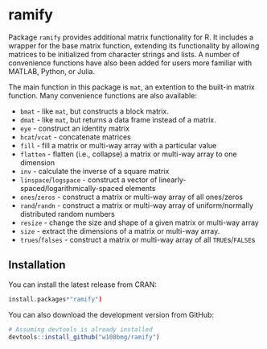 ramify
================================================================================

Package `ramify` provides additional matrix functionality for R. It includes a wrapper for the base matrix function, extending its functionality by allowing 
matrices to be initialized from character strings and lists. A number of 
convenience functions have also been added for users more familiar with MATLAB,
Python, or Julia.

The main function in this package is `mat`, an extention to the built-in matrix function. Many convenience functions are also available:

  * `bmat` - like `mat`, but constructs a block matrix.
  * `dmat` - like `mat`, but returns a data frame instead of a matrix.
  * `eye` - construct an identity matrix
  * `hcat`/`vcat` - concatenate matrices
  * `fill` - fill a matrix or multi-way array with a particular value
  * `flatten` - flatten (i.e., collapse) a matrix or multi-way array to one dimension
  * `inv` - calculate the inverse of a square matrix
  * `linspace`/`logspace` - construct a vector of linearly-spaced/logarithmically-spaced elements
  * `ones`/`zeros` - construct a matrix or multi-way array of all ones/zeros
  * `rand`/`randn` - construct a matrix or multi-way array of uniform/normally distributed random numbers
  * `resize` - change the size and shape of a given matrix or multi-way array
  * `size` - extract the dimensions of a matrix or multi-way array.
  * `trues`/`falses` - construct a matrix or multi-way array of all `TRUE`s/`FALSE`s
  
## Installation
You can install the latest release from CRAN:
```r
install.packages*"ramify")
```

You can also download the development version from GitHub:
```r
# Assuming devtools is already installed
devtools::install_github("w108bmg/ramify")
```
